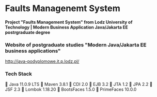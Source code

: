 # Faults Managenemt System

#### Project "Faults Management System" from Lodz University of Technology | Modern Business Application Java/Jakarta EE postrgraduate degree

### Website of postgraduate studies "Modern Java/Jakarta EE business applications"
http://java-podyplomowe.it.p.lodz.pl/

### Tech Stack
🔶 Java 11.0.9 LTS
🔶 Maven 3.8.1
🔶 CDI 2.0
🔶 EJB 3.2
🔶 JTA 1.2
🔶 JPA 2.2
🔶 JSF 2.3
🔶 Lombok 1.18.20
🔶 BootsFaces 1.5.0
🔶 PrimeFaces 10.0.0
